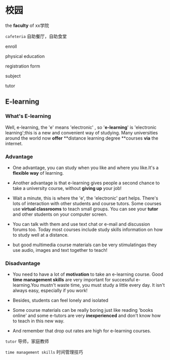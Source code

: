 # 校园

the **faculty** of   xx学院



`cafeteria` 自助餐厅，自助食堂



enroll 

physical education

registration form

subject

tutor

## E-learning



### What's E-learning

Well, e-learning, the 'e' means 'electronic' , so '**e-learning**' is 'electronic learning';this is a new and convenient way of studying. Many universities around the world now **offer** **distance learning degree **courses **via** the internet.



### Advantage

- One advantage, you can study when you like and where you like.It's a **flexible way** of learning.
- Another advantage is that e-learning gives people a second chance to take a university course, without **giving up** your job!
- Wait a minute, this is where the 'e', the 'electronic' part helps. There's lots of interaction with other students and course tutors. Some courses use **virtual classrooms** to teach small groups. You can see your **tutor** and other students on your computer screen.
- You can talk with them and use text chat or e-mail and discussion forums too. Today most courses include study skills information on how to study well at a distance.


- but good multimedia course materials can be very stimulatingas they use audio, images and text together to teach!

### Disadvantage

- You need to have a lot of **motivation** to take an e-learning course. Good **time management skills** are very important for successful e-learning.You mustn't waste time, you must study a little every day. lt isn't always easy, especially if you work!
- Besides, students can feel lonely and isolated
- Some course materials can be really boring just like reading 'books online' and some e-tutors are very **inexperienced** and don't know how to teach in this new way.


- And remember that drop out rates are high for e-learning courses.



`tutor`  导师，家庭教师

`time management skills` 时间管理技巧